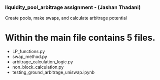 ### liquidity_pool_arbitrage assignment - (Jashan Thadani)
Create pools, make swaps, and calculate arbitrage potential

# Within the main file contains 5 files.

- LP_functions.py
- swap_method.py
- arbitrage_calculation_logic.py
- non_block_calculation.py
- testing_ground_arbitrage_uniswap.ipynb


